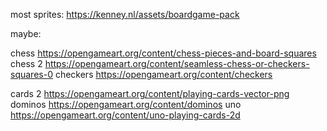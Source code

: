 most sprites:
https://kenney.nl/assets/boardgame-pack

maybe:

chess https://opengameart.org/content/chess-pieces-and-board-squares
chess 2 https://opengameart.org/content/seamless-chess-or-checkers-squares-0
checkers https://opengameart.org/content/checkers

cards 2 https://opengameart.org/content/playing-cards-vector-png
dominos https://opengameart.org/content/dominos
uno https://opengameart.org/content/uno-playing-cards-2d
